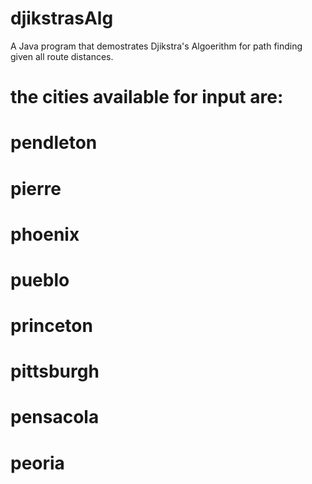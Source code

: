 # djikstrasAlg
 A Java program that demostrates Djikstra's Algoerithm for path finding given all route distances.

# the cities available for input are:
# pendleton
# pierre
# phoenix
# pueblo
# princeton
# pittsburgh
# pensacola
# peoria